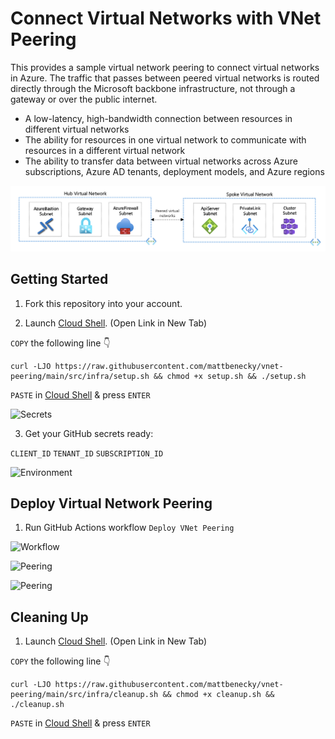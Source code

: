 # Connect Virtual Networks with VNet Peering

This provides a sample virtual network peering to connect virtual networks in Azure. The traffic that passes between peered virtual networks is routed directly through the Microsoft backbone infrastructure, not through a gateway or over the public internet.

- A low-latency, high-bandwidth connection between resources in different virtual networks
- The ability for resources in one virtual network to communicate with resources in a different virtual network
- The ability to transfer data between virtual networks across Azure subscriptions, Azure AD tenants, deployment models, and Azure regions

![Diagram](docs/images/diagram.png)

## Getting Started

1. Fork this repository into your account.

2. Launch [Cloud Shell](https://shell.azure.com/bash). (Open Link in New Tab)

```COPY``` the following line 👇
```
curl -LJO https://raw.githubusercontent.com/mattbenecky/vnet-peering/main/src/infra/setup.sh && chmod +x setup.sh && ./setup.sh
```
```PASTE``` in [Cloud Shell](https://shell.azure.com/bash) & press ```ENTER```

![Secrets](docs/images/secrets.png)

3. Get your GitHub secrets ready:

```CLIENT_ID```
```TENANT_ID```
```SUBSCRIPTION_ID```

![Environment](docs/images/environment.png)

## Deploy Virtual Network Peering

1. Run GitHub Actions workflow ```Deploy VNet Peering```

![Workflow](docs/images/workflow.png)

![Peering](docs/images/hub.png)

![Peering](docs/images/spoke.png)

## Cleaning Up

1. Launch [Cloud Shell](https://shell.azure.com/bash). (Open Link in New Tab)

```COPY``` the following line 👇
```
curl -LJO https://raw.githubusercontent.com/mattbenecky/vnet-peering/main/src/infra/cleanup.sh && chmod +x cleanup.sh && ./cleanup.sh
```
```PASTE``` in [Cloud Shell](https://shell.azure.com/bash) & press ```ENTER```
